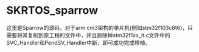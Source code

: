 # SKRTOS_sparrow
这里是Sparrow的源码，对于arm cm3架构的单片机(例如stm32f103c8t6)，只需要将其复制到原工程的文件中，并且删除掉stm32f1xx_it.c文件中的SVC_Handler和PendSV_Handler中断，即可成功完成移植。
